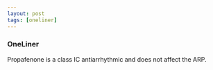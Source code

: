 ```yaml
---
layout: post
tags: [oneliner]
---
```



### OneLiner

Propafenone is a class IC antiarrhythmic and does not affect the ARP.
